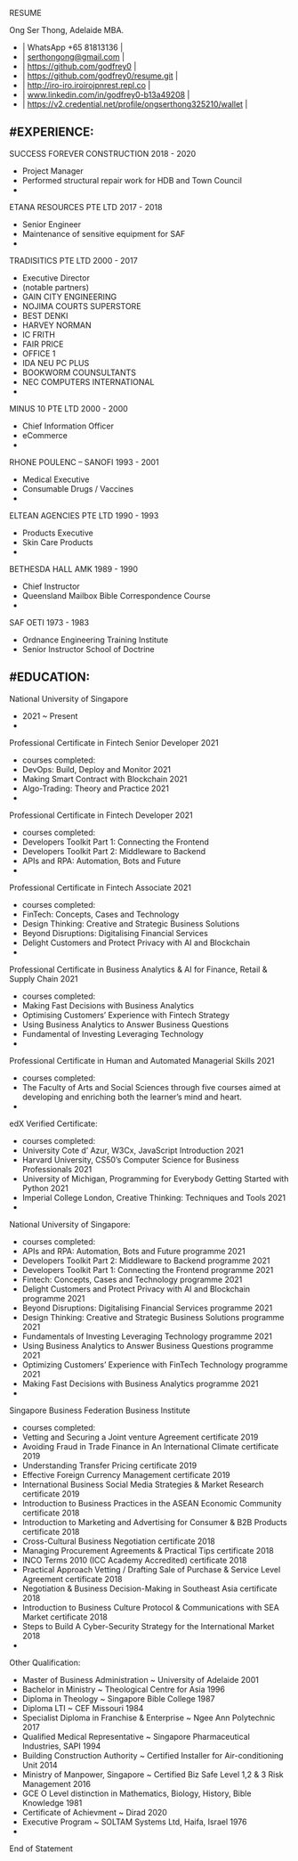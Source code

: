 RESUME

Ong Ser Thong, Adelaide MBA.

- | WhatsApp +65 81813136 |
- | serthongong@gmail.com |
- | https://github.com/godfrey0 | 
- | https://github.com/godfrey0/resume.git |
- | http://iro-iro.iroirojpnrest.repl.co |
- | www.linkedin.com/in/godfrey0-b13a49208 | 
- | https://v2.credential.net/profile/ongserthong325210/wallet |

#EXPERIENCE:
-
SUCCESS FOREVER CONSTRUCTION 2018 - 2020 
- Project Manager
- Performed structural repair work for HDB and Town Council
-
ETANA RESOURCES PTE LTD 2017 - 2018 
- Senior Engineer
- Maintenance of sensitive equipment for SAF
-
TRADISITICS PTE LTD 2000 - 2017
- Executive Director
- (notable partners)
- GAIN CITY ENGINEERING
- NOJIMA COURTS SUPERSTORE 
- BEST DENKI
- HARVEY NORMAN
- IC FRITH
- FAIR PRICE
- OFFICE 1
- IDA NEU PC PLUS
- BOOKWORM COUNSULTANTS
- NEC COMPUTERS INTERNATIONAL 
-
MINUS 10 PTE LTD 2000 - 2000 
- Chief Information Officer 
- eCommerce 
-
RHONE POULENC – SANOFI 1993 - 2001
- Medical Executive
- Consumable Drugs / Vaccines
-
ELTEAN AGENCIES PTE LTD 1990 - 1993
- Products Executive
- Skin Care Products
-
BETHESDA HALL AMK 1989 - 1990
- Chief Instructor
- Queensland Mailbox Bible Correspondence Course 
-
SAF OETI 1973 - 1983
- Ordnance Engineering Training Institute 
- Senior Instructor School of Doctrine 

#EDUCATION:
- 
National University of Singapore 
- 2021 ~ Present
- 
Professional Certificate in Fintech Senior Developer 2021
- courses completed:
- DevOps: Build, Deploy and Monitor 2021
- Making Smart Contract with Blockchain 2021
- Algo-Trading: Theory and Practice 2021
-
Professional Certificate in Fintech Developer 2021
- courses completed:
- Developers Toolkit Part 1: Connecting the Frontend 
- Developers Toolkit Part 2: Middleware to Backend 
- APIs and RPA: Automation, Bots and Future 
-
Professional Certificate in Fintech Associate 2021 
- courses completed:
- FinTech: Concepts, Cases and Technology
- Design Thinking: Creative and Strategic Business Solutions 
- Beyond Disruptions: Digitalising Financial Services 
- Delight Customers and Protect Privacy with AI and Blockchain 
-
Professional Certificate in Business Analytics & AI for Finance, Retail & Supply Chain 2021
- courses completed:
- Making Fast Decisions with Business Analytics
- Optimising Customers’ Experience with Fintech Strategy 
- Using Business Analytics to Answer Business Questions 
- Fundamental of Investing Leveraging Technology 
-
Professional Certificate in Human and Automated Managerial Skills 2021
- courses completed:
- The Faculty of Arts and Social Sciences through five courses aimed at developing and enriching both the learner’s mind and heart. 
-
edX Verified Certificate:
- courses completed:
- University Cote d’ Azur, W3Cx, JavaScript Introduction 2021
- Harvard University, CS50’s Computer Science for Business Professionals 2021 
- University of Michigan, Programming for Everybody Getting Started with Python 2021 
- Imperial College London, Creative Thinking: Techniques and Tools 2021 
-
National University of Singapore: 
- courses completed:
- APIs and RPA: Automation, Bots and Future programme 2021
- Developers Toolkit Part 2: Middleware to Backend programme 2021
- Developers Toolkit Part 1: Connecting the Frontend programme 2021
- Fintech: Concepts, Cases and Technology programme 2021
- Delight Customers and Protect Privacy with AI and Blockchain programme 2021 
- Beyond Disruptions: Digitalising Financial Services programme 2021
- Design Thinking: Creative and Strategic Business Solutions programme 2021 
- Fundamentals of Investing Leveraging Technology programme 2021
- Using Business Analytics to Answer Business Questions programme 2021 
- Optimizing Customers’ Experience with FinTech Technology programme 2021 
- Making Fast Decisions with Business Analytics programme 2021
-
Singapore Business Federation Business Institute
- courses completed:
- Vetting and Securing a Joint venture Agreement certificate 2019
- Avoiding Fraud in Trade Finance in An International Climate certificate 2019
- Understanding Transfer Pricing certificate 2019
- Effective Foreign Currency Management certificate 2019
- International Business Social Media Strategies & Market Research certificate 2019
- Introduction to Business Practices in the ASEAN Economic Community certificate 2018 
- Introduction to Marketing and Advertising for Consumer & B2B Products certificate 2018 
- Cross-Cultural Business Negotiation certificate 2018
- Managing Procurement Agreements & Practical Tips certificate 2018
- INCO Terms 2010 (ICC Academy Accredited) certificate 2018
- Practical Approach Vetting / Drafting Sale of Purchase & Service Level Agreement certificate 2018 
- Negotiation & Business Decision-Making in Southeast Asia certificate 2018
- Introduction to Business Culture Protocol & Communications with SEA Market certificate 2018
- Steps to Build A Cyber-Security Strategy for the International Market 2018 
-
Other Qualification:
- Master of Business Administration ~ University of Adelaide 2001
- Bachelor in Ministry ~ Theological Centre for Asia 1996
- Diploma in Theology ~ Singapore Bible College 1987
- Diploma LTI ~ CEF Missouri 1984
- Specialist Diploma in Franchise & Enterprise ~ Ngee Ann Polytechnic 2017
- Qualified Medical Representative ~ Singapore Pharmaceutical Industries, SAPI 1994 
- Building Construction Authority ~ Certified Installer for Air-conditioning Unit 2014
- Ministry of Manpower, Singapore ~ Certified Biz Safe Level 1,2 & 3 Risk Management 2016 
- GCE O Level distinction in Mathematics, Biology, History, Bible Knowledge 1981
- Certificate of Achievment ~ Dirad 2020
- Executive Program ~ SOLTAM Systems Ltd, Haifa, Israel 1976
-
End of Statement
